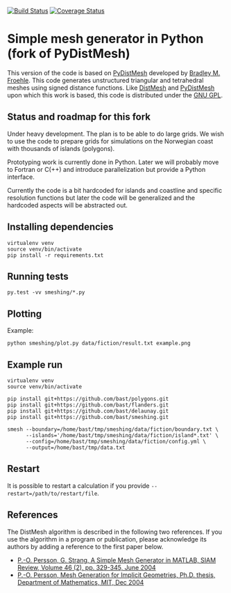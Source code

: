[![Build Status](https://travis-ci.org/bast/smeshing.svg?branch=master)](https://travis-ci.org/bast/smeshing/builds)
[![Coverage Status](https://coveralls.io/repos/github/bast/smeshing/badge.svg?branch=master)](https://coveralls.io/github/bast/smeshing?branch=master)


# Simple mesh generator in Python (fork of PyDistMesh)

This version of the code is based on
[PyDistMesh](https://github.com/bfroehle/pydistmesh) developed by [Bradley M.
Froehle](https://github.com/bfroehle).
This code generates unstructured triangular and tetrahedral meshes using signed
distance functions.
Like [DistMesh](http://persson.berkeley.edu/distmesh/) and
[PyDistMesh](https://github.com/bfroehle/pydistmesh) upon which this work is
based, this code is distributed under the [GNU GPL](../master/LICENSE).


## Status and roadmap for this fork

Under heavy development. The plan is to be able to do large grids. We wish to
use the code to prepare grids for simulations on the Norwegian coast with
thousands of islands (polygons).

Prototyping work is currently done in Python. Later we will probably move to
Fortran or C(++) and introduce parallelization but provide a Python interface.

Currently the code is a bit hardcoded for islands and coastline and specific
resolution functions but later the code will be generalized and the hardcoded
aspects will be abstracted out.


## Installing dependencies

```
virtualenv venv
source venv/bin/activate
pip install -r requirements.txt
```


## Running tests

```
py.test -vv smeshing/*.py
```


## Plotting

Example:
```
python smeshing/plot.py data/fiction/result.txt example.png
```


## Example run

```
virtualenv venv
source venv/bin/activate

pip install git+https://github.com/bast/polygons.git
pip install git+https://github.com/bast/flanders.git
pip install git+https://github.com/bast/delaunay.git
pip install git+https://github.com/bast/smeshing.git

smesh --boundary=/home/bast/tmp/smeshing/data/fiction/boundary.txt \
      --islands='/home/bast/tmp/smeshing/data/fiction/island*.txt' \
      --config=/home/bast/tmp/smeshing/data/fiction/config.yml \
      --output=/home/bast/tmp/data.txt
```


## Restart

It is possible to restart a calculation if you provide `--restart=/path/to/restart/file`.


## References

The DistMesh algorithm is described in the following two references.
If you use the algorithm in a program or publication, please
acknowledge its authors by adding a reference to the first paper
below.

- [P.-O. Persson, G. Strang, A Simple Mesh Generator in MATLAB, SIAM Review, Volume 46 (2), pp. 329-345, June 2004](http://persson.berkeley.edu/distmesh/persson04mesh.pdf)
- [P.-O. Persson, Mesh Generation for Implicit Geometries, Ph.D. thesis, Department of Mathematics, MIT, Dec 2004](http://persson.berkeley.edu/thesis/persson-thesis-color.pdf)
